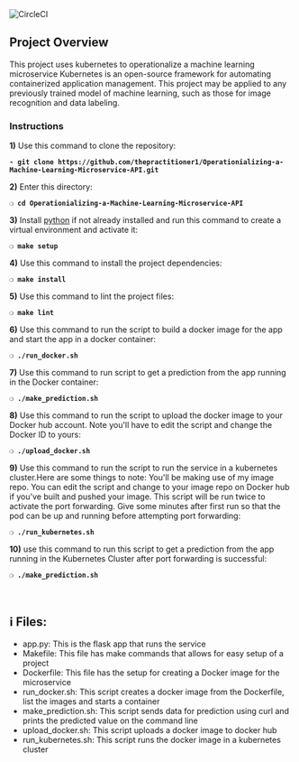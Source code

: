 <img src="https://circleci.com/gh/thepractitioner1/Operationializing-a-Machine-Learning-Microservice-API.svg?style=svg" alt=CircleCI />



## Project Overview

This project uses kubernetes to operationalize a machine learning microservice Kubernetes is an open-source framework for automating containerized application management.
This project may be applied to any previously trained model of machine learning, such as those for image recognition and data labeling.


### Instructions
**1)** Use this command to clone the repository:

__`- git clone https://github.com/thepractitioner1/Operationializing-a-Machine-Learning-Microservice-API.git`__

**2)** Enter this directory:

__`❍ cd Operationializing-a-Machine-Learning-Microservice-API`__

**3)** Install [python](https://www.python.org/) if not already installed and run this command to create a virtual environment and activate it:

__`❍ make setup`__

**4)** Use this command to install the project dependencies:

__`❍ make install`__

**5)** Use this command to lint the project files:

__`❍ make lint`__

**6)** Use this command to run the script to build a docker image for the app and start the app in a docker container:

__`❍ ./run_docker.sh `__

**7)** Use this command to run script to get a prediction from the app running in the Docker container:

__`❍ ./make_prediction.sh `__

**8)** Use this command to run the script to upload the docker image to your Docker hub account. Note you'll have to edit the script and change the Docker ID to yours:

__`❍ ./upload_docker.sh `__

**9)** Use this command to run the script to run the service in a kubernetes cluster.Here are some things to note: You'll be making use of my image repo. You can edit the script and change to your image repo on Docker hub if you've built and pushed your image. This script will be run twice to activate the port forwarding. Give some minutes after first run so that the pod can be up and running before attempting port forwarding:

__`❍ ./run_kubernetes.sh `__

**10)** use this command to run this script to get a prediction from the app running in the Kubernetes Cluster after port forwarding is successful:

__`❍ ./make_prediction.sh `__

&nbsp;

## :information_source: Files:

* app.py: This is the flask app that runs the service
* Makefile: This file has make commands that allows for easy setup of a project
* Dockerfile: This file has the setup for creating a Docker image for the microservice
* run_docker.sh: This script creates a docker image from the Dockerfile, list the images and starts a container
* make_prediction.sh: This script sends data for prediction using curl and prints the predicted value on the command line
* upload_docker.sh: This script uploads a docker image to docker hub
* run_kubernetes.sh: This script runs the docker image in a kubernetes cluster

